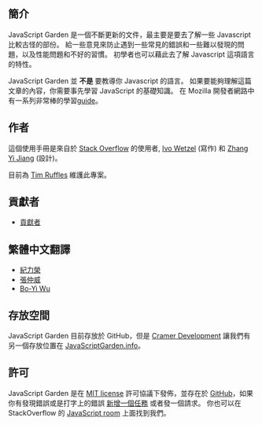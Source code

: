 ## 簡介

JavaScript Garden 是一個不斷更新的文件，最主要是要去了解一些 Javascript 比較古怪的部份。
給一些意見來防止遇到一些常見的錯誤和一些難以發現的問題，以及性能問題和不好的習慣。
初學者也可以藉此去了解 Javascript 這項語言的特性。

JavaScript Garden 並 **不是** 要教導你 Javascript 的語言。
如果要能夠理解這篇文章的內容，你需要事先學習 JavaScript 的基礎知識。
在 Mozilla 開發者網路中有一系列非常棒的學習[guide][1]。


## 作者

這個使用手冊是來自於 [Stack Overflow][2] 的使用者, [Ivo Wetzel][3]
(寫作) 和 [Zhang Yi Jiang][4] (設計)。

目前為 [Tim Ruffles](http://truffles.me.uk) 維護此專案。

## 貢獻者

- [貢獻者](https://github.com/BonsaiDen/JavaScript-Garden/graphs/contributors)

## 繁體中文翻譯

 - [紀力榮][29]
 - [張仲威][30]
 - [Bo-Yi Wu][31]

## 存放空間

JavaScript Garden 目前存放於 GitHub，但是 [Cramer Development][7] 讓我們有另一個存放位置在 [JavaScriptGarden.info][8]。

## 許可

JavaScript Garden 是在 [MIT license][9] 許可協議下發佈，並存在於
[GitHub][10]，如果你有發現錯誤或是打字上的錯誤 [新增一個任務][11] 或者發一個請求。
你也可以在 StackOverflow 的 [JavaScript room][12] 上面找到我們。

[1]: https://developer.mozilla.org/en/JavaScript/Guide
[2]: http://stackoverflow.com/
[3]: http://stackoverflow.com/users/170224/ivo-wetzel
[4]: http://stackoverflow.com/users/313758/yi-jiang
[5]: https://github.com/caio
[6]: https://github.com/blixt
[7]: http://cramerdev.com/
[8]: http://javascriptgarden.info/
[9]: https://github.com/BonsaiDen/JavaScript-Garden/blob/next/LICENSE
[10]: https://github.com/BonsaiDen/JavaScript-Garden
[11]: https://github.com/BonsaiDen/JavaScript-Garden/issues
[12]: http://chat.stackoverflow.com/rooms/17/javascript
[29]: https://github.com/chilijung
[30]: https://github.com/wwwy3y3
[31]: https://github.com/appleboy
